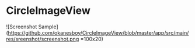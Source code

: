 # CircleImageView

![Screenshot Sample](https://github.com/okanesboy/CircleImageView/blob/master/app/src/main/res/sreenshot/screenshot.png =100x20)

